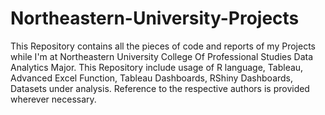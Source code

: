 # Northeastern-University-Projects
This Repository contains all the pieces of code and reports of my Projects while I'm at Northeastern University College Of Professional Studies Data Analytics Major. This Repository include usage of R language, Tableau, Advanced Excel Function, Tableau Dashboards, RShiny Dashboards, Datasets under analysis. Reference to the respective authors is provided wherever necessary. 
